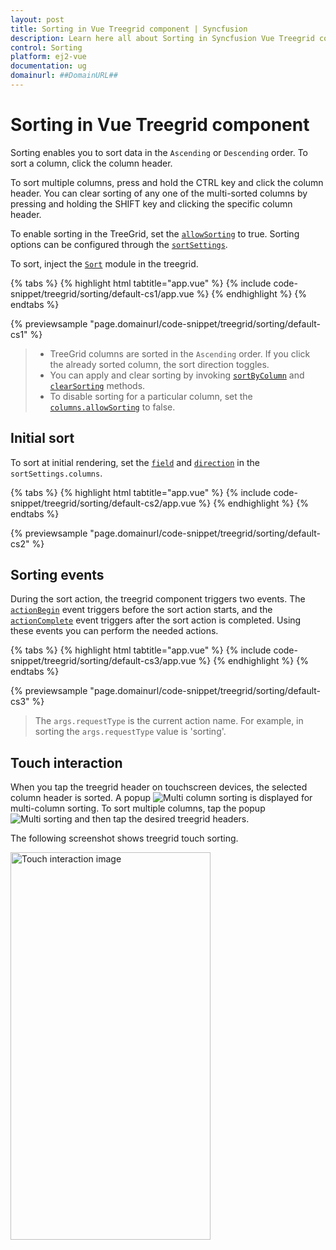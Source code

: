 ```yaml
---
layout: post
title: Sorting in Vue Treegrid component | Syncfusion
description: Learn here all about Sorting in Syncfusion Vue Treegrid component of Syncfusion Essential JS 2 and more.
control: Sorting 
platform: ej2-vue
documentation: ug
domainurl: ##DomainURL##
---
```


# Sorting in Vue Treegrid component

Sorting enables you to sort data in the `Ascending` or `Descending` order.
To sort a column, click the column header.

To sort multiple columns, press and hold the CTRL key and click the column header.  You can clear sorting of any one of the multi-sorted columns by pressing and holding the SHIFT key and clicking the specific column header.

To enable sorting in the TreeGrid, set the [`allowSorting`](https://ej2.syncfusion.com/vue/documentation/api/treegrid/#allowsorting) to true. Sorting options can be configured through the [`sortSettings`](https://ej2.syncfusion.com/vue/documentation/api/treegrid/sortSettings).

To sort, inject the [`Sort`](https://ej2.syncfusion.com/vue/documentation/api/treegrid/#sortmodule) module in the treegrid.

{% tabs %}
{% highlight html tabtitle="app.vue" %}
{% include code-snippet/treegrid/sorting/default-cs1/app.vue %}
{% endhighlight %}
{% endtabs %}
        
{% previewsample "page.domainurl/code-snippet/treegrid/sorting/default-cs1" %}

> * TreeGrid columns are sorted in the `Ascending` order. If you click the already sorted column, the sort direction toggles.
> * You can apply and clear sorting by invoking [`sortByColumn`](https://ej2.syncfusion.com/vue/documentation/api/treegrid/#sortbycolumn) and
[`clearSorting`](https://ej2.syncfusion.com/vue/documentation/api/treegrid/#clearsorting) methods.
> * To disable sorting for a particular column, set the [`columns.allowSorting`](https://ej2.syncfusion.com/vue/documentation/api/treegrid/column/#allowSorting) to false.

## Initial sort

To sort at initial rendering, set the [`field`](https://ej2.syncfusion.com/vue/documentation/api/treegrid/sortDescriptorModel/#field) and [`direction`](https://ej2.syncfusion.com/vue/documentation/api/treegrid/sortDescriptorModel/#direction) in the `sortSettings.columns`.

{% tabs %}
{% highlight html tabtitle="app.vue" %}
{% include code-snippet/treegrid/sorting/default-cs2/app.vue %}
{% endhighlight %}
{% endtabs %}
        
{% previewsample "page.domainurl/code-snippet/treegrid/sorting/default-cs2" %}

## Sorting events

During the sort action, the treegrid component triggers two events. The [`actionBegin`](https://ej2.syncfusion.com/vue/documentation/api/treegrid/#actionbegin) event triggers before the sort action starts, and the [`actionComplete`](https://ej2.syncfusion.com/vue/documentation/api/treegrid/#actioncomplete) event triggers after the sort action is completed. Using these events you can perform the needed actions.

{% tabs %}
{% highlight html tabtitle="app.vue" %}
{% include code-snippet/treegrid/sorting/default-cs3/app.vue %}
{% endhighlight %}
{% endtabs %}
        
{% previewsample "page.domainurl/code-snippet/treegrid/sorting/default-cs3" %}

> The `args.requestType` is the current action name. For example, in sorting the `args.requestType` value is 'sorting'.

## Touch interaction

When you tap the treegrid header on touchscreen devices, the selected column header is sorted. A popup ![Multi column sorting](/images/sorting.jpg) is displayed for multi-column sorting. To sort multiple columns, tap the popup![Multi sorting](/images/msorting.jpg) and then tap the desired treegrid headers.

The following screenshot shows treegrid touch sorting.

<!-- markdownlint-disable MD033 -->
<img src="../images/touch-sorting.jpg" alt="Touch interaction image" style="width:320px;height: 620px">
<!-- markdownlint-enable MD033 -->
